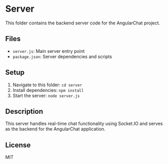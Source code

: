 # Server

This folder contains the backend server code for the AngularChat project.

## Files

- `server.js`: Main server entry point
- `package.json`: Server dependencies and scripts

## Setup

1. Navigate to this folder: `cd server`
2. Install dependencies: `npm install`
3. Start the server: `node server.js`

## Description

This server handles real-time chat functionality using Socket.IO and serves as the backend for the AngularChat application.

## License

MIT
